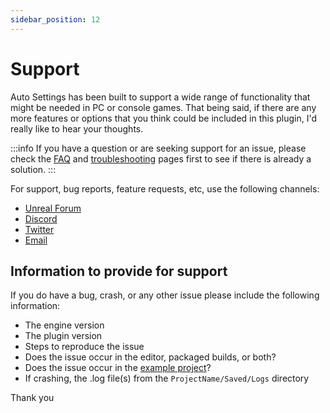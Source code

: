```yaml
---
sidebar_position: 12
---
```


# Support

Auto Settings has been built to support a wide range of functionality that might be needed in PC or console games. That being said, if there are any more features or options that you think could be included in this plugin, I'd really like to hear your thoughts.

:::info
If you have a question or are seeking support for an issue, please check the [FAQ](/help/faq/) and [troubleshooting](/help/troubleshooting/) pages first to see if there is already a solution.
:::

For support, bug reports, feature requests, etc, use the following channels:

- [Unreal Forum](https://forums.unrealengine.com/unreal-engine/marketplace/1354733-auto-settings-game-options-and-input-binding-toolkit)
- [Discord](https://discord.gg/ZuFP9DB)
- [Twitter](https://twitter.com/itsAcren)
- [Email](mailto:acren.marketplace@gmail.com)

## Information to provide for support

If you do have a bug, crash, or any other issue please include the following information:

- The engine version
- The plugin version
- Steps to reproduce the issue
- Does the issue occur in the editor, packaged builds, or both?
- Does the issue occur in the [example project](/info/example-project/)?
- If crashing, the .log file(s) from the `ProjectName/Saved/Logs` directory

Thank you